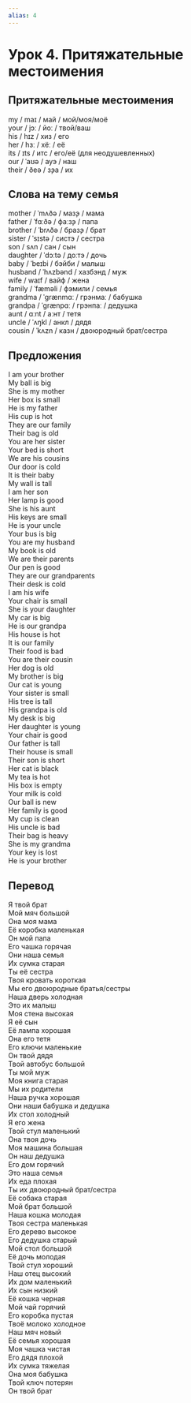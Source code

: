 ```yaml
---
alias: 4
---
```


# Урок 4. Притяжательные местоимения

## Притяжательные местоимения

my / maɪ / май / мой/моя/моё  
your / jɔː / йоː / твой/ваш  
his / hɪz / хиз / его  
her / hɜː / хёː / её  
its / ɪts / итс / его/её (для неодушевленных)  
our / ˈaʊə / ауэ / наш  
their / ðeə / з̧эа / их

## Слова на тему семья

mother / ˈmʌðə / маз̧э / мама  
father / ˈfɑːðə / фаːз̧э / папа  
brother / ˈbrʌðə / браз̧э / брат  
sister / ˈsɪstə / систэ / сестра  
son / sʌn / сан / сын  
daughter / ˈdɔːtə / доːтэ / дочь  
baby / ˈbeɪbi / бэйби / малыш  
husband / ˈhʌzbənd / хазбэнд / муж  
wife / waɪf / вайф / жена  
family / ˈfæməli / фэмили / семья  
grandma / ˈɡrænmɑː / грэнмаː / бабушка  
grandpa / ˈɡrænpɑː / грэнпаː / дедушка  
aunt / ɑːnt / аːнт / тетя  
uncle / ˈʌŋkl / анкл / дядя  
cousin / ˈkʌzn / казн / двоюродный брат/сестра

## Предложения

I am your brother  
My ball is big  
She is my mother  
Her box is small  
He is my father  
His cup is hot  
They are our family  
Their bag is old  
You are her sister  
Your bed is short  
We are his cousins  
Our door is cold  
It is their baby  
My wall is tall  
I am her son  
Her lamp is good  
She is his aunt  
His keys are small  
He is your uncle  
Your bus is big  
You are my husband  
My book is old  
We are their parents  
Our pen is good  
They are our grandparents  
Their desk is cold  
I am his wife  
Your chair is small  
She is your daughter  
My car is big  
He is our grandpa  
His house is hot  
It is our family  
Their food is bad  
You are their cousin  
Her dog is old  
My brother is big  
Our cat is young  
Your sister is small  
His tree is tall  
His grandpa is old  
My desk is big  
Her daughter is young  
Your chair is good  
Our father is tall  
Their house is small  
Their son is short  
Her cat is black  
My tea is hot  
His box is empty  
Your milk is cold  
Our ball is new  
Her family is good  
My cup is clean  
His uncle is bad  
Their bag is heavy  
She is my grandma  
Your key is lost  
He is your brother

## Перевод

Я твой брат  
Мой мяч большой  
Она моя мама  
Её коробка маленькая  
Он мой папа  
Его чашка горячая  
Они наша семья  
Их сумка старая  
Ты её сестра  
Твоя кровать короткая  
Мы его двоюродные братья/сестры  
Наша дверь холодная  
Это их малыш  
Моя стена высокая  
Я её сын  
Её лампа хорошая  
Она его тетя  
Его ключи маленькие  
Он твой дядя  
Твой автобус большой  
Ты мой муж  
Моя книга старая  
Мы их родители  
Наша ручка хорошая  
Они наши бабушка и дедушка  
Их стол холодный  
Я его жена  
Твой стул маленький  
Она твоя дочь  
Моя машина большая  
Он наш дедушка  
Его дом горячий  
Это наша семья  
Их еда плохая  
Ты их двоюродный брат/сестра  
Её собака старая  
Мой брат большой  
Наша кошка молодая  
Твоя сестра маленькая  
Его дерево высокое  
Его дедушка старый  
Мой стол большой  
Её дочь молодая  
Твой стул хороший  
Наш отец высокий  
Их дом маленький  
Их сын низкий  
Её кошка черная  
Мой чай горячий  
Его коробка пустая  
Твоё молоко холодное  
Наш мяч новый  
Её семья хорошая  
Моя чашка чистая  
Его дядя плохой  
Их сумка тяжелая  
Она моя бабушка  
Твой ключ потерян  
Он твой брат
